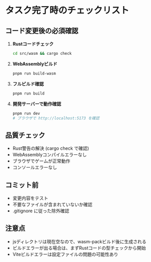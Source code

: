 # タスク完了時のチェックリスト

## コード変更後の必須確認
1. **Rustコードチェック**
   ```bash
   cd src/wasm && cargo check
   ```

2. **WebAssemblyビルド**
   ```bash
   pnpm run build-wasm
   ```

3. **フルビルド確認**
   ```bash
   pnpm run build
   ```

4. **開発サーバーで動作確認**
   ```bash
   pnpm run dev
   # ブラウザで http://localhost:5173 を確認
   ```

## 品質チェック
- Rust警告の解決 (cargo check で確認)
- WebAssemblyコンパイルエラーなし
- ブラウザでゲームが正常動作
- コンソールエラーなし

## コミット前
- 変更内容をテスト
- 不要なファイルが含まれていないか確認
- .gitignore に従った除外確認

## 注意点
- jsディレクトリは現在空なので、wasm-packビルド後に生成される
- ビルドエラーが出る場合は、まずRustコードの型チェックから開始
- Viteビルドエラーは設定ファイルの問題の可能性あり